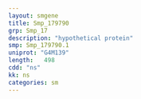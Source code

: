 ```yaml
---
layout: smgene
title: Smp_179790
grp: Smp_17
description: "hypothetical protein"
smp: Smp_179790.1
uniprot: "G4M139"
length:   498
cdd: "ns"
kk: ns
categories: sm
---
```

